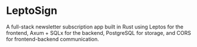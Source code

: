 # LeptoSign
A full-stack newsletter subscription app built in Rust using Leptos for the frontend, Axum + SQLx for the backend, PostgreSQL for storage, and CORS for frontend-backend communication.
